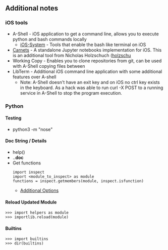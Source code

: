 ## Additional notes

### iOS tools
- A-Shell - iOS application to get a command line, allows you to execute python and bash commands locally
  - [iOS-System](200~https://github.com/holzschu/ios_system#adding-more-commands) - Tools that enable the bash like terminal on iOS
- [Carnets](https://github.com/holzschu/Carnets) - A standalone Jupyter notebooks implementation for iOS. This is an additional tool from Nicholas Holzschuch ([holzschu](https://github.com/holzschu)
- Working Copy - Enables you to clone repositories from git, can be used with A-Shell copying files between 
- LibTerm - Additional iOS command line application with some additional features over A-shell
  - Note: A-Shell doesn't have an exit key and on iOS no ctrl key exists in the  keyboard. As a hack was able to run curl -X POST to a running service in A-Shell to stop the program execution.

### Python

#### Testing
- python3 -m "nose"

#### Doc String / Details
- help(<module name>)
- <module name>.<function>.__doc__
- Get functions
   ```
   import inspect
   import <module_to_inspect> as module
   functions = inspect.getmembers(module, inspect.isfunction)
   ```
   - [Additional Options](https://stackoverflow.com/questions/139180/how-to-list-all-functions-in-a-python-module)

#### Reload Updated Module
```
>>> import helpers as module
>>> importlib.reload(module)
```

#### Builtins
```
>>> import builtins
>>> dir(builtins)
```
